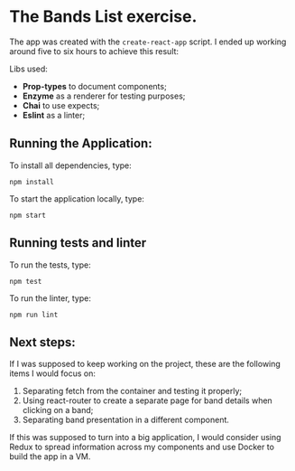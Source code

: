 # The Bands List exercise.
The app was created with the `create-react-app` script. I ended up working around five to six hours to achieve this result:

Libs used:

* **Prop-types** to document components;
* **Enzyme** as a renderer for testing purposes;
* **Chai** to use expects;
* **Eslint** as a linter;
## Running the Application:
To install all dependencies, type:
```
npm install
```

To start the application locally, type:
```
npm start
```

## Running tests and linter
To run the tests, type:
```
npm test
```

To run the linter, type:
```
npm run lint
```

## Next steps:
If I was supposed to keep working on the project, these are the following items I would focus on:

1. Separating fetch from the container and testing it properly;
2. Using react-router to create a separate page for band details when clicking on a band;
3. Separating band presentation in a different component.

If this was supposed to turn into a big application, I would consider using Redux to spread information across my components and use Docker to build the app in a VM.
